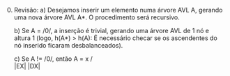 0. Revisão:
    a) Desejamos inserir um elemento numa árvore AVL A, gerando uma nova árvore AVL A*.
    O procedimento será recursivo.

    b) Se A = /0/, a inserção é trivial, gerando uma árvore AVL de 1 nó e altura 1
    (logo, h(A*) > h(A): É necessário checar se os ascendentes do nó inserido ficaram
    desbalanceados).

    c) Se A != /0/, então A = x
                             / \
                          |EX| |DX|  
